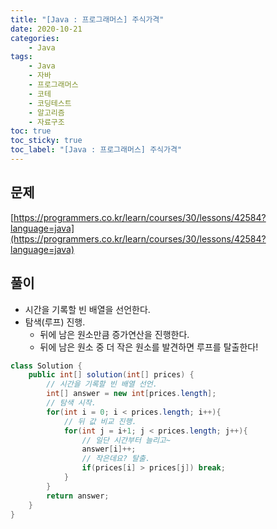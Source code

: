 ```yaml
---
title: "[Java : 프로그래머스] 주식가격"
date: 2020-10-21
categories:
    - Java
tags:
    - Java
    - 자바
    - 프로그래머스
    - 코테
    - 코딩테스트
    - 알고리즘
    - 자료구조
toc: true
toc_sticky: true
toc_label: "[Java : 프로그래머스] 주식가격"
---
```

## 문제
[https://programmers.co.kr/learn/courses/30/lessons/42584?language=java](https://programmers.co.kr/learn/courses/30/lessons/42584?language=java)

## 풀이
- 시간을 기록할 빈 배열을 선언한다.
- 탐색(루프) 진행.
    - 뒤에 남은 원소만큼 증가연산을 진행한다.
    - 뒤에 남은 원소 중 더 작은 원소를 발견하면 루프를 탈출한다!


```java
class Solution {
    public int[] solution(int[] prices) {
        // 시간을 기록할 빈 배열 선언.
        int[] answer = new int[prices.length];
        // 탐색 시작.
        for(int i = 0; i < prices.length; i++){
            // 뒤 값 비교 진행.
            for(int j = i+1; j < prices.length; j++){
                // 일단 시간부터 늘리고~
                answer[i]++;
                // 작은데요? 탈출.
                if(prices[i] > prices[j]) break;
            }
        }
        return answer;
    }
}
```